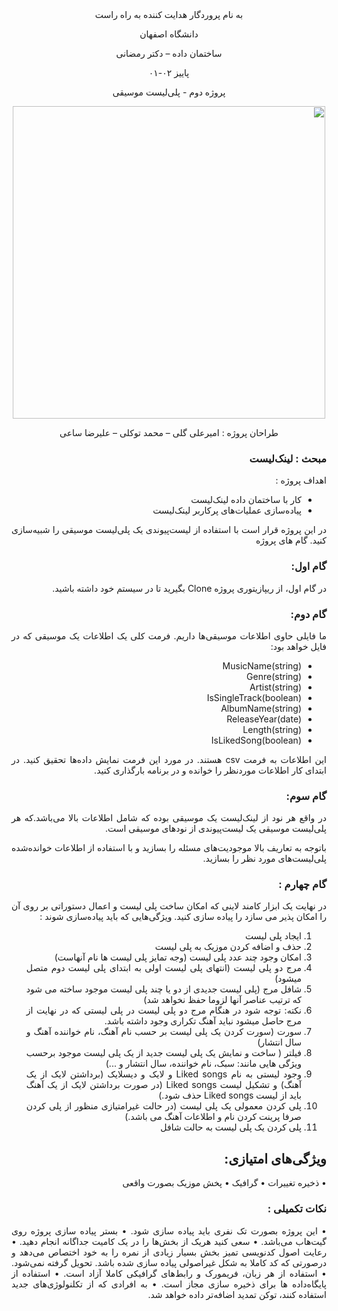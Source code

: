 <div dir='rtl' align="center">
به نام پروردگار هدایت کننده به راه راست

  دانشگاه اصفهان

  ساختمان داده – دکتر رمضانی 

  پاییز ۰۲-۰۱

  پروژه دوم - پلی‌لیست موسیقی 


<img src="https://s25.picofile.com/file/8454207476/Picture3.png"  width="500"/>
  
  طراحان پروژه : امیرعلی گلی – محمد توکلی – علیرضا ساعی
</div>

<div dir='rtl' align="justify">
  
### مبحث : لینک‌لیست 
اهداف پروژه :
+	کار با ساختمان داده لینک‌لیست
+	پیاده‌سازی عملیات‌های پرکاربر لینک‌لیست
  
  
  
در این پروژه قرار است با استفاده از لیست‌پیوندی یک پلی‌لیست موسیقی را شبیه‌سازی کنید.
گام های پروژه
### گام اول:
در گام اول، از ریپازیتوری پروژه Clone بگیرید تا در سیستم خود داشته باشید.
### گام دوم:
ما فایلی حاوی اطلاعات موسیقی‌ها داریم.
فرمت کلی یک اطلاعات یک موسیقی که در فایل خواهد بود:
+	MusicName(string)
+	Genre(string)
+	Artist(string)
+	IsSingleTrack(boolean)
+	AlbumName(string)
+	ReleaseYear(date)
+	Length(string)
+	IsLikedSong(boolean)

این اطلاعات به فرمت csv هستند. در مورد این فرمت نمایش داده‌ها تحقیق کنید.
در ابتدای کار اطلاعات موردنظر را خوانده و در برنامه بارگذاری کنید.
### گام سوم:
در واقع هر نود از لینک‌لیست یک موسیقی بوده که شامل اطلاعات بالا می‌باشد.که هر پلی‌لیست موسیقی یک لیست‌پیوندی از نودهای موسیقی است.

باتوجه به تعاریف بالا موجودیت‌‌های مسئله را بسازید و با استفاده از اطلاعات خوانده‌شده پلی‌لیست‌های مورد نظر را بسازید.
  
  ### گام چهارم :
  در نهایت یک ابزار کامند لاینی که  امکان ساخت پلی لیست و اعمال دستوراتی بر روی آن را امکان پذیر می سازد را پیاده سازی کنید.
ویژگی‌هایی که باید پیاده‌سازی شوند :
1.	ایجاد پلی لیست
2.	حذف و اضافه کردن موزیک به پلی لیست
3.	امکان وجود چند عدد پلی لیست (وجه تمایز پلی لیست ها نام آنهاست)
4.	مرج دو پلی لیست (انتهای پلی لیست اولی به ابتدای پلی لیست دوم متصل میشود)
5.	شافل مرج (پلی لیست جدیدی از دو یا چند پلی لیست موجود ساخته می شود که ترتیب عناصر آنها لزوما حفظ نخواهد شد)
6.	نکته: توجه شود در هنگام مرج دو پلی لیست در پلی لیستی که در نهایت از مرج حاصل میشود نباید آهنگ تکراری وجود داشته باشد.
7.	سورت (سورت کردن یک پلی لیست بر حسب نام آهنگ، نام خواننده آهنگ و سال انتشار)
8.	فیلتر ( ساخت و نمایش یک پلی لیست جدید از یک پلی لیست موجود برحسب ویژگی هایی مانند: سبک، نام خواننده، سال انتشار و ...)
9.	وجود لیستی به نام Liked songs و لایک و دیسلایک (برداشتن لایک از یک آهنگ) و تشکیل لیست Liked songs (در صورت برداشتن لایک از یک آهنگ باید از لیست Liked songs حذف شود.)
10.	پلی کردن معمولی یک پلی لیست (در حالت غیرامتیازی منظور از پلی کردن صرفا پرینت کردن نام و اطلاعات آهنگ می باشد.)
11.	پلی کردن یک پلی لیست به حالت شافل
## ویژگی‌های امتیازی:
•	ذخیره تغییرات
•	گرافیک
•	پخش موزیک بصورت واقعی

### نکات تکمیلی :
•	این پروژه بصورت تک نفری باید پیاده سازی شود.
•	بستر پیاده سازی پروژه روی گیت‌هاب می‌باشد.
•	سعی کنید هریک از بخش‌ها را در یک کامیت جداگانه انجام دهید.
•	رعایت اصول کدنویسی تمیز بخش بسیار زیادی از نمره را به خود اختصاص می‌دهد و درصورتی که کد کاملا به شکل غیراصولی پیاده سازی شده باشد. تحویل گرفته نمی‌شود.
•	استفاده از هر زبان، فریمورک و رابط‌های گرافیکی کاملا آزاد است.
•	استفاده از پایگاه‌داده ها برای ذخیره سازی مجاز است.
•	به افرادی که از تکلنولوژی‌های جدید استفاده کنند، توکن تمدید اضافه‌تر داده خواهد شد.




</div>
